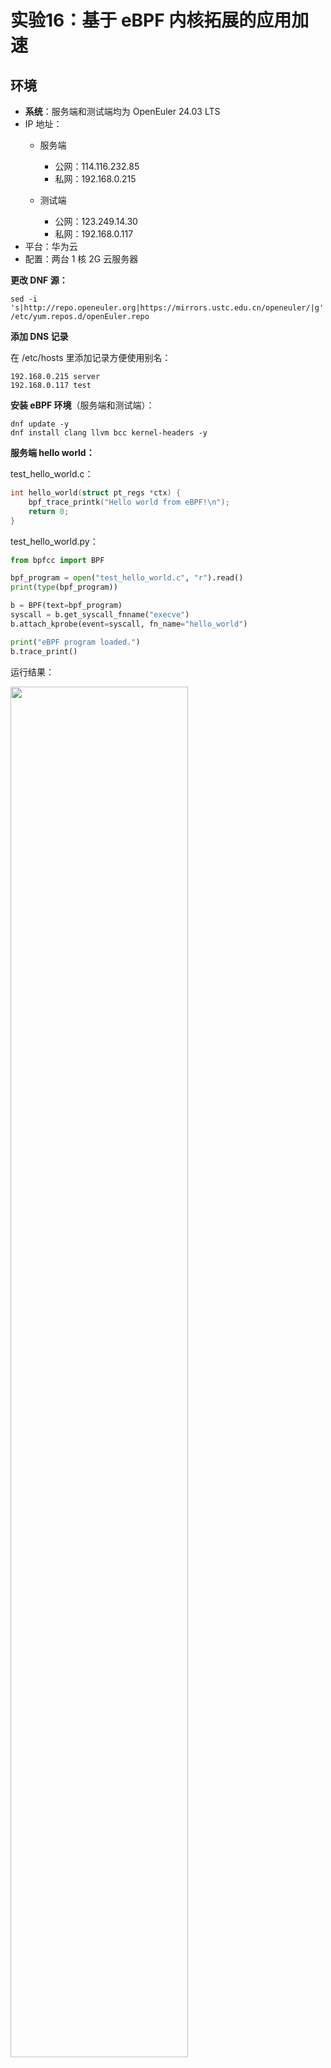 # 实验16：基于 eBPF 内核拓展的应用加速

## 环境

* **系统**：服务端和测试端均为 OpenEuler 24.03 LTS
* IP 地址：
  * 服务端
    * 公网：114.116.232.85
    * 私网：192.168.0.215

  * 测试端
    * 公网：123.249.14.30
    * 私网：192.168.0.117
* 平台：华为云
* 配置：两台 1 核 2G 云服务器

**更改 DNF 源：**

```shell
sed -i 's|http://repo.openeuler.org|https://mirrors.ustc.edu.cn/openeuler/|g' /etc/yum.repos.d/openEuler.repo
```

**添加 DNS 记录**

在 /etc/hosts 里添加记录方便使用别名：

```
192.168.0.215 server
192.168.0.117 test
```

**安装 eBPF 环境**（服务端和测试端）：

```shell
dnf update -y
dnf install clang llvm bcc kernel-headers -y
```

**服务端 hello world：**

test_hello_world.c：

```c
int hello_world(struct pt_regs *ctx) {
    bpf_trace_printk("Hello world from eBPF!\n");
    return 0;
}
```

test_hello_world.py：

```python
from bpfcc import BPF

bpf_program = open("test_hello_world.c", "r").read()
print(type(bpf_program))

b = BPF(text=bpf_program)
syscall = b.get_syscall_fnname("execve")
b.attach_kprobe(event=syscall, fn_name="hello_world")

print("eBPF program loaded.")
b.trace_print()
```

运行结果：

<img src="./assets/ebpf运行.png" height="75%" width="75%">

**测试端采集数据**：

简单的负载代码：

```python
from time import sleep

if __name__ == '__main__':
    while True:
        print("exec!")
        sleep(1)
```

test.py：

```python
import paramiko
import os
import subprocess
from time import sleep

# 服务端信息
SERVICE_IP = "server"  # 服务端 IP 地址
SERVICE_USER = "root"         # 服务端 SSH 用户
SERVICE_PASS = "Liu20021231" # 服务端 SSH 密码
PID = "25001"           # 进程 PID
DURATION = 10           # 信息采集持续时间，单位为秒

def test():
    try:
        client = paramiko.SSHClient()
        client.set_missing_host_key_policy(paramiko.AutoAddPolicy())
        client.connect(hostname=SERVICE_IP, port=22, username=SERVICE_USER, password=SERVICE_PASS)

        # 调用终端
        shell = client.invoke_shell()

        # 查看堆栈追踪
        command = f"cd ~/os-work && perf record -e sched:sched_switch -p {PID} -a sleep {DURATION}"
        print(f"Running command on server: {command}")
		# 运行命令
        shell.send(command + '\n')
		# 等待 perf 采集数据，并留出一秒作为冗余
        sleep(DURATION + 1)

        sftp = client.open_sftp()

        sftp.get("perf.data", "perf.data")
        os.system("perf script")

        shell.close()
        client.close()
    except Exception as e:
        print(f"Error collecting data: {e}")

if __name__ == "__main__":
    test()

```

使用 paramiko 库在服务端运行 perf 命令生成 perf.data 后，将 perf.data 数据通过 SFTP 传回测试端，随后在测试端通过 perf script 展示数据。测试得到测试端可采集服务端负载数据。
运行结果：

<img src="./assets/采集数据.png" height="75%" width="75%">


## 基于eBPF的性能分析
### 使用bpftrace分析redis
跟踪所有系统调用
```
sudo bpftrace -e '
tracepoint:syscalls:sys_enter_* /comm == "redis-server"/ {
    @[probe] = count();
}' > redis_trace.out

```

跟踪所有函数调用
```
sudo -E stdbuf -oL bpftrace --unsafe -e '
uprobe:/usr/local/bin/redis-server:* {
    @[func] = count();
    
}

interval:s:10 {
    print(@);
    clear(@);
}

END {
    print(@);
}
' > redis_function_trace.out
```

列出可用的 uprobe 探针
`sudo bpftrace -l 'uprobe:/usr/local/bin/redis-server:*'`

### 使用perf工具分析
```sh
# 1. 执行 Redis 基准测试
redis-benchmark -h 192.168.0.215 -p 6379 -t set,get -n 1000000 -c 50 -d 64

# 2. 启动 perf 记录 Redis 进程的性能数据
# 需要先确认 Redis 进程的 PID
REDIS_PID=$(pgrep redis-server)

# 如果没有 Redis 进程 PID，退出脚本
if [ -z "$REDIS_PID" ]; then
    echo "No Redis process found, exiting..."
    exit 1
fi

# 使用 perf 工具记录 Redis 进程的性能数据，监控调用栈
sudo perf record -p $REDIS_PID -F 200 -g -- sleep 10

# 3. 生成 perf 的文本输出
sudo perf script > perf.out

# 4. 使用 Flamegraph 工具处理 perf 输出，生成火焰图
/root/FlameGraph/stackcollapse-perf.pl perf.out > perf.folded
/root/FlameGraph/flamegraph.pl perf.folded > flamegraph.svg

```
输出结果
![flamegraph](./assets/flamegraph.svg)

### 基于eBPF监测redis各个操作的延迟
代码位于`redis-ebpf-analysis`文件夹下

**构建运行**
```sh
go generate
go build
sudo ./redis
```

**使用以下方式检查 eBPF 程序日志**
```sh
sudo cat /sys/kernel/debug/tracing/trace_pipe
```
**程序输出**
```
2024/12/25 08:45:44 set name os-work, Latency: 3696 ns
2024/12/25 08:45:44 get name, Latency: 4849 ns
2024/12/25 08:45:44 del name, Latency: 5866 ns
2024/12/25 08:45:44 set name linzhicheng, Latency: 2940 ns
2024/12/25 08:45:44 set name os-work, Latency: 4374 ns
2024/12/25 08:45:44 get name, Latency: 6298 ns
2024/12/25 08:45:44 del name, Latency: 3752 ns
```

### redis-ebpf-analysis——Redis 监控系统设计文档

#### 1. 项目概述
本项目旨在实现一个Redis监控系统，能够捕获和分析Redis相关的系统调用，识别Redis协议的请求和响应，并提供相应的监控信息，如请求方法、延迟等。项目主要包含Go语言编写的用户态程序和eBPF程序，两者通过共享映射进行通信。

#### 2. 功能需求
##### 2.1. 系统调用捕获
- 拦截并处理与Redis相关的 `write` 和 `read` 系统调用。
- 在系统调用进入和退出时进行相应的处理，记录必要的信息。

##### 2.2. Redis协议解析
- 识别Redis协议中的不同数据类型，如简单字符串、错误、整数、批量字符串和数组。
- 解析Redis命令、推送事件、PING请求等，并提取相关信息。

##### 2.3. 监控信息输出
- 输出Redis请求的方法（如COMMAND、PUSHED_EVENT、PING）。
- 计算并输出请求的延迟时间（从写入到读取完成的时间间隔）。
- 以可读的格式打印Redis协议中的数据内容。

**输出内容如下：**
<img src="./assets/test1.png" height="75%" width="75%">
<img src="./assets/test2.png" height="75%" width="75%">

#### 3. 模块设计
##### 3.1. 用户态程序（Go语言）
###### 3.1.1. 资源管理模块
- 负责允许当前进程锁定eBPF资源的内存，确保程序能够正常加载和运行eBPF程序。
- 加载预编译的eBPF程序和映射到内核中，建立用户态和内核态之间的通信基础。

###### 3.1.2. 系统调用跟踪模块
- 使用 `link.Tracepoint` 函数，在 `syscalls/sys_enter_write`、`syscalls/sys_exit_write`、`syscalls/sys_enter_read` 和 `syscalls/sys_exit_read` 等系统调用点进行跟踪。
- 为每个跟踪点注册相应的处理函数，如 `pgObjs.HandleWrite`、`pgObjs.HandleWriteExit`、`pgObjs.HandleRead` 和 `pgObjs.HandleReadExit`。

###### 3.1.3. 事件处理模块
- 从内核通过 `perf` 事件获取L7事件信息，使用 `perf.NewReader` 函数创建事件读取器，从 `pgObjs.L7Events` 映射中读取数据。
- 解析读取到的事件数据，判断协议类型是否为Redis。如果是，则进一步解析Redis协议内容，提取请求方法、参数等信息。
- 计算并输出请求的延迟时间，以及将Redis协议中的数据转换为可读字符串并打印输出。

##### 3.2. eBPF程序（C语言）
###### 3.2.1. 数据结构定义
- 定义了一系列用于存储系统调用参数、请求和事件信息的数据结构，如 `write_args`、`read_args`、`socket_key`、`l7_request` 和 `l7_event` 等。
- 这些结构用于在内核态记录系统调用的相关信息，以及在用户态和内核态之间传递数据。

###### 3.2.2. 系统调用处理函数
- `process_enter_of_syscalls_write`：处理 `write` 系统调用进入时的操作。从映射中获取或初始化 `l7_request` 结构，检查并设置Redis协议相关信息（如协议类型、方法），复制有效载荷，更新活动请求映射。
- `process_exit_of_syscalls_write`：处理 `write` 系统调用退出时的操作。根据返回值判断写入是否成功，若成功则填充 `l7_event` 结构并通过 `bpf_perf_event_output` 将事件发送到用户空间。
- `process_enter_of_syscalls_read`：处理 `read` 系统调用进入时的操作。记录读取参数到 `active_reads` 映射中。
- `process_exit_of_syscalls_read`：处理 `read` 系统调用退出时的操作。从映射中获取相关信息，检查是否为Redis推送事件，若不是则从活动请求中获取信息，填充 `l7_event` 结构，根据读取结果设置状态，最后将事件发送到用户空间。

###### 3.2.3. 辅助函数
- `is_redis_ping`、`is_redis_pong`、`is_redis_command` 和 `is_redis_pushed_event`：用于识别Redis协议中的特定命令或事件。
- `parse_redis_response`：解析Redis响应的状态。

#### 4. 数据结构设计
##### 4.1. 用户态数据结构（Go语言）
###### 4.1.1. `L7Event` 结构体
- 用于在用户态表示L7层事件，包含了文件描述符（`Fd`）、进程ID（`Pid`）、状态（`Status`）、持续时间（`Duration`）、协议类型（`Protocol`）、是否加密（`Tls`）、方法（`Method`）、有效载荷（`Payload`）、有效载荷大小（`PayloadSize`）、有效载荷是否读取完整（`PayloadReadComplete`）、是否失败（`Failed`）、写入时间（`WriteTimeNs`）、线程ID（`Tid`）、序列号（`Seq`）和事件读取时间（`EventReadTime`）等字段。

###### 4.1.2. `bpfL7Event` 结构体
- 与内核态的事件结构相对应，用于从内核读取事件数据时进行转换。包含类似的字段，但类型和命名可能有所不同，以适配内核态和用户态之间的数据交互。

###### 4.1.3. `RedisValue` 接口
- 用于表示Redis协议中解析出的值，具体类型可以是字符串、整数或Redis值的数组。

##### 4.2. 内核态数据结构（C语言）
###### 4.2.1. `write_args` 结构体
- 存储 `write` 系统调用的参数，包括文件描述符（`fd`）、缓冲区指针（`buf`）、写入大小（`size`）和写入开始时间（`write_start_ns`）。
```c
struct write_args {
    __u64 fd;
    char* buf;
    __u64 size;
    __u64 write_start_ns;
};
```
###### 4.2.2. `read_args` 结构体
- 存储 `read` 系统调用的参数，包括文件描述符（`fd`）、缓冲区指针（`buf`）、读取大小（`size`）和读取开始时间（`read_start_ns`）。
```c
struct read_args {
    __u64 fd;
    char* buf;
    __u64 size;
    __u64 read_start_ns;  
};
```
###### 4.2.3. `socket_key` 结构体
- 用于作为映射的键，包含文件描述符（`fd`）、进程ID（`pid`）和是否加密（`is_tls`）字段。
```c
struct socket_key {
    __u64 fd;
    __u32 pid;
    __u8 is_tls;
};
```
###### 4.2.4. `l7_request` 结构体
- 表示L7层请求，包含写入时间（`write_time_ns`）、协议类型（`protocol`）、方法（`method`）、有效载荷（`payload`）、有效载荷大小（`payload_size`）、有效载荷是否读取完整（`payload_read_complete`）、请求类型（`request_type`）、序列号（`seq`）和线程ID（`tid`）等字段。
```c
struct l7_request {
    __u64 write_time_ns;  
    __u8 protocol;
    __u8 method;
    unsigned char payload[MAX_PAYLOAD_SIZE];
    __u32 payload_size;
    __u8 payload_read_complete;
    __u8 request_type;
    __u32 seq;
    __u32 tid;
};
```
###### 4.2.5. `l7_event` 结构体
- 表示L7层事件，包含文件描述符（`fd`）、写入时间（`write_time_ns`）、进程ID（`pid`）、状态（`status`）、持续时间（`duration`）、协议类型（`protocol`）、方法（`method`）、填充字段（`padding`）、有效载荷（`payload`）、有效载荷大小（`payload_size`）、有效载荷是否读取完整（`payload_read_complete`）、是否失败（`failed`）、是否加密（`is_tls`）、序列号（`seq`）和线程ID（`tid`）等字段。
```c
struct l7_event {
    __u64 fd;
    __u64 write_time_ns;
    __u32 pid;
    __u32 status;
    __u64 duration;
    __u8 protocol;
    __u8 method;
    __u16 padding;
    unsigned char payload[MAX_PAYLOAD_SIZE];
    __u32 payload_size;
    __u8 payload_read_complete;
    __u8 failed;
    __u8 is_tls;
    __u32 seq;
    __u32 tid;
};
```
#### 5. 关键算法与流程
##### 5.1. 系统调用跟踪流程
1. 用户态程序通过 `link.Tracepoint` 函数在指定的系统调用点进行跟踪注册。
2. 当系统调用发生时，内核态的相应处理函数被触发。
3. 处理函数根据系统调用的类型（进入或退出）和参数，执行相应的操作，如记录信息、更新映射或发送事件到用户空间。

##### 5.2. Redis协议解析流程
1. 在处理 `write` 或 `read` 系统调用时，根据有效载荷的前缀判断Redis协议的数据类型。
2. 对于不同的数据类型，使用相应的解析函数（如 `parseSimpleString`、`parseError`、`parseInteger`、`parseBulkString`、`parseArray`）进行解析。
3. 解析出的Redis值通过 `ConvertValueToString` 函数转换为可读字符串，以便输出或进一步处理。

##### 5.3. 事件处理流程
1. 用户态程序从 `perf` 事件读取器中获取内核发送的L7事件数据。
2. 根据事件的协议类型判断是否为Redis事件。
3. 如果是Redis事件，则解析事件中的有效载荷，获取请求方法和参数等信息。
4. 计算请求的延迟时间，并输出请求方法、延迟时间和有效载荷内容。

#### 6. 性能优化
##### 6.1. 内存分配优化
- 在eBPF程序中，由于堆栈空间有限，使用 `BPF_MAP_TYPE_PERCPU_ARRAY` 类型的映射来分配 `l7_request_heap` 和 `l7_event_heap`，避免在堆栈上分配大内存结构，减少栈溢出风险。

##### 6.2. 数据复制优化
- 在复制有效载荷时，使用 `bpf_probe_read` 函数直接从内核空间读取数据，避免不必要的数据拷贝操作，提高效率。

##### 6.3. 映射操作优化
- 在更新和查找映射元素时，合理使用 `BPF_ANY` 标志，减少不必要的映射操作开销。
- 限制映射的最大条目数，如 `active_reads`、`active_l7_requests` 和 `active_writes` 等映射，避免映射过度增长导致性能下降。

#### 7. 测试性能
- 由于使用eBPF检测redis事件，会在一定程度上降低redis的操作执行时间，因此通过perf文件夹中的measure.go测量开启eBPF程序对redis操作的影响。measure.go的主要作用是对 Redis 数据库的基本操作（SET、GET、UPDATE、DELETE）进行性能测试，测量每种操作在多次重复执行后的平均延迟时间。

**测试结果如下：**
<img src="./assets/comparison_data.png" height="75%" width="75%">

**对比图如下：**
<img src="./assets/latency_comparison.png" height="75%" width="75%">

**说明：**
- bpf2go是一个用于将 eBPF 程序（通常是用 C 语言编写）转换为 Go 语言代码的工具。在给定的代码中，通过//go:generate go run github.com/cilium/ebpf/cmd/bpf2go redis redis.c这行注释，指示go generate工具运行bpf2go来处理redis.c文件，并生成相应的 Go 代码。